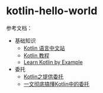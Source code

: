 # kotlin-hello-world

参考文档：
- 基础知识
  - [Kotlin 语言中文站](https://www.kotlincn.net/docs/reference)
  - [Kotlin 教程](https://www.runoob.com/kotlin/kotlin-tutorial.html)
  - [Learn Kotlin by Example](https://play.kotlinlang.org/byExample/overview)
- 委托
  - [Kotlin之提供委托](https://cloud.tencent.com/developer/article/1039750)
  - [一文彻底搞懂Kotlin中的委托](https://juejin.cn/post/6844904038589267982)